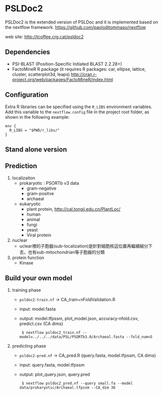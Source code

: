 PSLDoc2
=======

PSLDoc2 is the extended version of PSLDoc and it is implemented based on the nextflow framework.
https://github.com/paoloditommaso/nextflow

web site: 
http://tcoffee.crg.cat/psldoc2

Dependencies
------------

 * PSI-BLAST (Position-Specific Initiated BLAST 2.2.28+)
 * FactoMineR R package (it requires R packages: car, ellipse, lattice, cluster, scatterplot3d, leaps) http://cran.r-project.org/web/packages/FactoMineR/index.html
 
Configuration 
-------------

Extra R libraries can be specified using the ``R_LIBS`` environment variables. Add this variable 
to the ``nextflow.config`` file in the project root folder, as shown in the following example:

    env {
      R_LIBS = "$PWD/r_libs/"
    }



Stand alone version
------------

Prediction
------------

 1. localizaiton
    * prokaryotic : PSORTb v3 data
      *  gram-negative
      *  gram-positve
      *  archaeal
    * eukaryotic
      *  plant protein, http://cal.tongji.edu.cn/PlantLoc/
      *  human
      *  animal
      *  fungi
      *  yeast
      * Viral protein 
 2. nuclear
    * uclear裡的子胞器(sub-localization)是針對細胞核這位置再繼續細分下去，也有sub-mitochondrian等子胞器的分類  
 3. protein function
    * Kinase

Build your own model
------------

 1. training phase
    * `psldoc2-train.nf` -> CA_train+nFoldValidation.R
    *  input: model.fasta
    *  output: model.tfpssm, plot_model.json, accuracy-nfold.csv, predict.csv (CA dims)

            $ nextflow psldoc2_train.nf --model=../../../data/PSL/PSORTb3.0/Archaeal.fasta --fold_num=5

 2. predicting phase 
    * `psldoc2-pred.nf` -> CA_pred.R (query.fasta, model.tfpssm, CA dims)
    *  input: query.fasta, model.tfpssm
    *  output: plot_query.json, query.pred
 
            $ nextflow psldoc2_pred.nf --query small.fa --model data/prokaryotic/Archaeal.tfpssm --CA_dim 36


